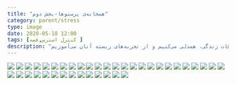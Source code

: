 ```yaml
---
title: "همخانه‌ی پرستوها-بخش دوم"
category: parent/stress
type: image
date: 2020-05-18 12:00
tags: [کنترل استرس,قصه ]
description: "ما با روایت‌های دیگران از اتفاقات زندگی، همدلی می‌کنیم و از تجربه‌های زیسته آنان می‌آموزیم "
---
```


![](../../static/images/parastooha-chap2-1.png)
![](../../static/images/parastooha-chap2-2.png)
![](../../static/images/parastooha-chap2-3.png)
![](../../static/images/parastooha-chap2-4.png)
![](../../static/images/parastooha-chap2-5.png)
![](../../static/images/parastooha-chap2-6.png)
![](../../static/images/parastooha-chap2-7.png)
![](../../static/images/parastooha-chap2-8.png)
![](../../static/images/parastooha-chap2-9.png)
![](../../static/images/parastooha-chap2-10.png)
![](../../static/images/parastooha-chap2-11.png)
![](../../static/images/parastooha-chap2-12.png)
![](../../static/images/parastooha-chap2-13.png)
![](../../static/images/parastooha-chap2-14.png)
![](../../static/images/parastooha-chap2-15.png)
![](../../static/images/parastooha-chap2-16.png)
![](../../static/images/parastooha-chap2-17.png)
![](../../static/images/parastooha-chap2-18.png)
![](../../static/images/parastooha-chap2-19.png)
![](../../static/images/parastooha-chap2-20.png)
![](../../static/images/parastooha-chap2-21.png)
![](../../static/images/parastooha-chap2-22.png)
![](../../static/images/parastooha-chap2-23.png)
![](../../static/images/parastooha-chap2-24.png)
![](../../static/images/parastooha-chap2-25.png)
![](../../static/images/parastooha-chap2-26.png)
![](../../static/images/parastooha-chap2-27.png)
![](../../static/images/parastooha-chap2-28.png)
![](../../static/images/parastooha-chap2-29.png)
![](../../static/images/parastooha-chap2-30.png)
![](../../static/images/parastooha-chap2-31.png)
![](../../static/images/parastooha-chap2-32.png)
![](../../static/images/parastooha-chap2-33.png)
![](../../static/images/parastooha-chap2-34.png)
![](../../static/images/parastooha-chap2-35.png)
![](../../static/images/parastooha-chap2-36.png)
![](../../static/images/parastooha-chap2-37.png)
![](../../static/images/parastooha-chap2-38.png)
![](../../static/images/parastooha-chap2-39.png)